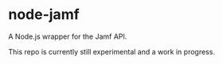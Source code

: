 # node-jamf

A Node.js wrapper for the Jamf API.

This repo is currently still experimental and a work in progress.